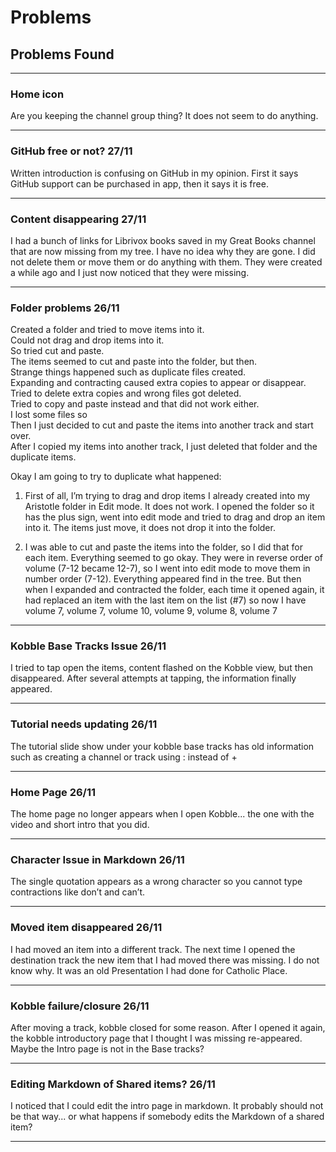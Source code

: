 # Problems
## Problems Found
***

### Home icon
Are you keeping the channel group thing? It does not seem to do anything.
***

### GitHub free or not? 27/11
Written introduction is confusing on GitHub in my opinion. First it says GitHub support can be purchased in app, then it says it is free.
***

### Content disappearing 27/11
I had a bunch of links for Librivox books saved in my Great Books channel that are now missing from my tree. I have no idea why they are gone. I did not delete them or move them or do anything with them. They were created a while ago and I just now noticed that they were missing.
***

### Folder problems 26/11
Created a folder and tried to move items into it.  
Could not drag and drop items into it.  
So tried cut and paste.  
The items seemed to cut and paste into the folder, but then.  
Strange things happened such as duplicate files created.  
Expanding and contracting caused extra copies to appear or disappear.  
Tried to delete extra copies and wrong files got deleted.  
Tried to copy and paste instead and that did not work either.  
I lost some files so    
Then I just decided to cut and paste the items into another track and start over.  
After I copied my items into another track, I just deleted that folder and the   duplicate items.  

Okay I am going to try to duplicate what happened:
1. First of all, I’m trying to drag and drop items I already created into my Aristotle folder in Edit mode. It does not work. I opened the folder so it has the plus sign, went into edit mode and tried to drag and drop an item into it. The items just move, it does not drop it into the folder.

2. I was able to cut and paste the items into the folder, so I did that for each item. Everything seemed to go okay. They were in reverse order of volume (7-12 became 12-7), so I went into edit mode to move them in number order (7-12). Everything appeared find in the tree. But then when I expanded and contracted the folder, each time it opened again, it had replaced an item with the last item on the list (#7) so now I have volume 7, volume 7, volume 10, volume 9, volume 8, volume 7

***


### Kobble Base Tracks Issue 26/11
I tried to tap open the items, content flashed on the Kobble view, but then disappeared. After several attempts at tapping, the information finally appeared.
***

### Tutorial needs updating 26/11
The tutorial slide show under your kobble base tracks has old information such as creating a channel or track using : instead of +
***

### Home Page 26/11
The home page no longer appears when I open Kobble... the one with the video and short intro that you did.
***


### Character Issue in Markdown 26/11
The single quotation appears as a wrong character so you cannot type contractions like don’t and can’t.
***


### Moved item disappeared 26/11
I had moved an item into a different track. The next time I opened the destination track the new item that I had moved there was missing. I do not know why. It was an old Presentation I had done for Catholic Place.
***

### Kobble failure/closure 26/11
After moving a track, kobble closed for some reason. After I opened it again, the kobble introductory page that I thought I was missing re-appeared. Maybe the Intro page is not in the Base tracks?
***


### Editing Markdown of Shared items? 26/11
I noticed that I could edit the intro page in markdown. It probably should not be that way... or what happens if somebody edits the Markdown of a shared item?
***

